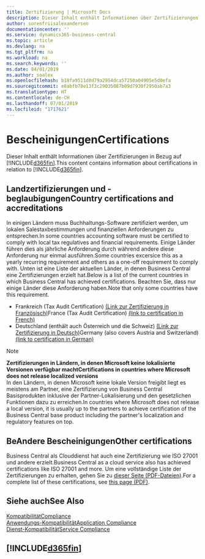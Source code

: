 ```yaml
---
title: Zertifizierung | Microsoft Docs
description: Dieser Inhalt enthält Informationen über Zertifizierungen in Bezug auf Business Central.
author: sorenfriisalexandersen
documentationcenter: ''
ms.service: dynamics365-business-central
ms.topic: article
ms.devlang: na
ms.tgt_pltfrm: na
ms.workload: na
ms.search.keywords: ''
ms.date: 04/01/2019
ms.author: soalex
ms.openlocfilehash: b18fa9511d8d79a2954dca57250a04905e5d0efa
ms.sourcegitcommit: e8abfb78e13f3c29035087b09d7930f2950ab7a3
ms.translationtype: HT
ms.contentlocale: de-CH
ms.lasthandoff: 07/01/2019
ms.locfileid: "1717621"
---
```

# <a name="certifications"></a><span data-ttu-id="11772-103">Bescheinigungen</span><span class="sxs-lookup"><span data-stu-id="11772-103">Certifications</span></span>  
<span data-ttu-id="11772-104">Dieser Inhalt enthält Informationen über Zertifizierungen in Bezug auf [!INCLUDE[d365fin](../includes/d365fin_md.md)].</span><span class="sxs-lookup"><span data-stu-id="11772-104">This content contains information about certifications in relation to [!INCLUDE[d365fin](../includes/d365fin_md.md)].</span></span>  

## <a name="country-certifications-and-accreditations"></a><span data-ttu-id="11772-105">Landzertifizierungen und -beglaubigungen</span><span class="sxs-lookup"><span data-stu-id="11772-105">Country certifications and accreditations</span></span>
<span data-ttu-id="11772-106">In einigen Ländern muss Buchhaltungs-Software zertifiziert werden, um lokalen Salestaxbestimmungen und finanziellen Anforderungen zu entsprechen.</span><span class="sxs-lookup"><span data-stu-id="11772-106">In some countries accounting software must be certified to comply with local tax regulatives and financial requirements.</span></span> <span data-ttu-id="11772-107">Einige Länder führen dies als jährliche Anforderung durch während andere diese Anforderung nur einmal ausführen.</span><span class="sxs-lookup"><span data-stu-id="11772-107">Some countries excersice this as a yearly recurring requirement and others as a one-off requirement to comply with.</span></span> <span data-ttu-id="11772-108">Unten ist eine Liste der aktuellen Länder, in denen Business Central eine Zertifizierungen erzielt hat.</span><span class="sxs-lookup"><span data-stu-id="11772-108">Below is a list of the current countries in which Business Central has achieved certifications.</span></span> <span data-ttu-id="11772-109">Beachten Sie, dass nur einige Länder diese Anforderung haben.</span><span class="sxs-lookup"><span data-stu-id="11772-109">Note that only some countries have this requirement.</span></span>  
- <span data-ttu-id="11772-110">Frankreich (Tax Audit Certification) [(Link zur Zertifizierung in Französisch)](https://services.infocert.org/certificats/CERTIF-07-181-R16.pdf)</span><span class="sxs-lookup"><span data-stu-id="11772-110">France (Tax Audit Certification) [(link to certification in French)](https://services.infocert.org/certificats/CERTIF-07-181-R16.pdf)</span></span> 
- <span data-ttu-id="11772-111">Deutschland (enthält auch Österreich und die Schweiz) [(Link zur Zertifizierung in Deutsch)](https://www.bdo.de/de-de/themen/softwarebescheinungen/bdo/microsoft-dynamics-365-business-central)</span><span class="sxs-lookup"><span data-stu-id="11772-111">Germany (also covers Austria and Switzerland) [(link to certification in German)](https://www.bdo.de/de-de/themen/softwarebescheinungen/bdo/microsoft-dynamics-365-business-central)</span></span>

> [!NOTE]  
>  <span data-ttu-id="11772-112">**Zertifizierungen in Ländern, in denen Microsoft keine lokalisierte Versionen verfügbar macht**</span><span class="sxs-lookup"><span data-stu-id="11772-112">**Certifications in countries where Microsoft does not release localized versions**</span></span>  
> <span data-ttu-id="11772-113">In den Ländern, in denen Microsoft keine lokale Version freigibt liegt es meistens am Partner, eine Zertifizierung von Business Central Basisprodukten inklusive der Partner-Lokalisierung und den gesetzlichen Funktionen dazu zu erreichen.</span><span class="sxs-lookup"><span data-stu-id="11772-113">In countries where Microsoft does not release a local version, it is usually up to the partners to achieve certification of the Business Central base product including the partner's localization and regulatory features on top.</span></span>

## <a name="other-certifications"></a><span data-ttu-id="11772-114">BeAndere Bescheinigungen</span><span class="sxs-lookup"><span data-stu-id="11772-114">Other certifications</span></span>  
<span data-ttu-id="11772-115">Business Central als Clouddienst hat auch eine Zertifizierung wie ISO 27001 und andere erzielt.</span><span class="sxs-lookup"><span data-stu-id="11772-115">Business Central as a cloud service also has achieved certifications like ISO 27001 and more.</span></span> <span data-ttu-id="11772-116">Um eine vollständige Liste der Zertifizierungen zu erhalten, gehen Sie zu [dieser Seite (PDF-Dateien)](https://aka.ms/d365-compliance-list).</span><span class="sxs-lookup"><span data-stu-id="11772-116">For a complete list of these certifications, see [this page (PDF)](https://aka.ms/d365-compliance-list).</span></span>

## <a name="see-also"></a><span data-ttu-id="11772-117">Siehe auch</span><span class="sxs-lookup"><span data-stu-id="11772-117">See Also</span></span>  
[<span data-ttu-id="11772-118">Kompatibilität</span><span class="sxs-lookup"><span data-stu-id="11772-118">Compliance</span></span>](compliance-overview.md)  
[<span data-ttu-id="11772-119">Anwendungs-Kompatibilität</span><span class="sxs-lookup"><span data-stu-id="11772-119">Application Compliance</span></span>](compliance-application-compliance.md)  
[<span data-ttu-id="11772-120">Dienst-Kompatibilität</span><span class="sxs-lookup"><span data-stu-id="11772-120">Service Compliance</span></span>](compliance-service-compliance.md)  

 ## [!INCLUDE[d365fin](../includes/free_trial_md.md)]  
 
